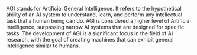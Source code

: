 AGI stands for Artificial General Intelligence. It refers to the hypothetical ability of an AI system to understand, learn, and perform any intellectual task that a human being can do. AGI is considered a higher level of Artificial Intelligence, surpassing narrow AI systems that are designed for specific tasks. The development of AGI is a significant focus in the field of AI research, with the goal of creating machines that can exhibit general intelligence similar to humans.